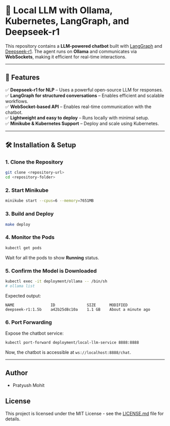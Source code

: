 # 🧠 Local LLM with Ollama, Kubernetes, LangGraph, and Deepseek-r1  

This repository contains a **LLM-powered chatbot** built with [LangGraph](https://github.com/langchain-ai/langgraph) and [Deepseek-r1](https://ollama.ai/library/deepseek-r1). The agent runs on **Ollama** and communicates via **WebSockets**, making it efficient for real-time interactions.

---

## 🚀 Features  
✅ **Deepseek-r1 for NLP** – Uses a powerful open-source LLM for responses.  
✅ **LangGraph for structured conversations** – Enables efficient and scalable workflows.  
✅ **WebSocket-based API** – Enables real-time communication with the chatbot.  
✅ **Lightweight and easy to deploy** – Runs locally with minimal setup.  
✅ **Minikube & Kubernetes Support** – Deploy and scale using Kubernetes.  

---

## 🛠 Installation & Setup  


### 1. Clone the Repository  
```sh
git clone <repository-url>
cd <repository-folder>
```

### 2. Start Minikube  
```sh
minikube start --cpus=6 --memory=7651MB
```

### 3. Build and Deploy  
```sh
make deploy
```

### 4. Monitor the Pods  
```sh
kubectl get pods
```
Wait for all the pods to show **Running** status.


### 5. Confirm the Model is Downloaded  
```sh
kubectl exec -it deployment/ollama -- /bin/sh
# ollama list
```
Expected output:
```
NAME                ID              SIZE      MODIFIED
deepseek-r1:1.5b    a42b25d8c10a    1.1 GB    About a minute ago
```

### 6. Port Forwarding  
Expose the chatbot service:
```sh
kubectl port-forward deployment/local-llm-service 8888:8888
```

Now, the chatbot is accessible at `ws://localhost:8888/chat`.

---

## Author  
- Pratyush Mohit  

## License  
This project is licensed under the MIT License - see the [LICENSE.md](LICENSE.md) file for details.